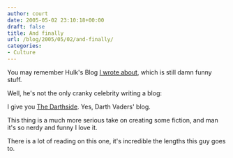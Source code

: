 ```yaml
---
author: court
date: 2005-05-02 23:10:18+00:00
draft: false
title: And finally
url: /blog/2005/05/02/and-finally/
categories:
- Culture
---
```


You may remember Hulk's Blog [I wrote about](http://www.vallentyne.com/blog/archives/2005/04/hulks_blog.html), which is still damn funny stuff.

Well, he's not the only cranky celebrity writing a blog:

I give you [The Darthside](http://darthside.blogspot.com/).  Yes, Darth Vaders' blog.

This thing is a much more serious take on creating some fiction, and man it's so nerdy and funny I love it.

There is a lot of reading on this one, it's incredible the lengths this guy goes to.
